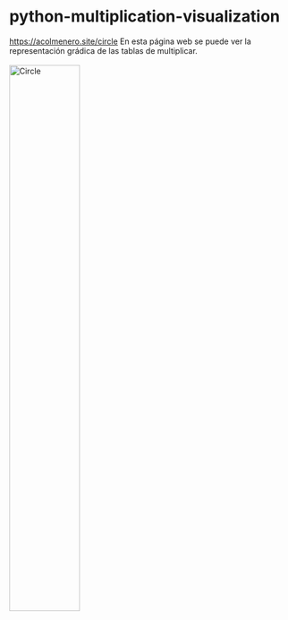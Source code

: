 # python-multiplication-visualization

https://acolmenero.site/circle
En esta página web se puede ver la representación grádica de las tablas de multiplicar. <br/> <br/>
<img src="./circle.gif" alt="Circle" width="50%"/>
